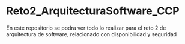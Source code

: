 # Reto2_ArquitecturaSoftware_CCP
En este repositorio se podra ver todo lo realizar para el reto 2 de arquitectura de software, relacionado con disponibilidad y  seguridad
